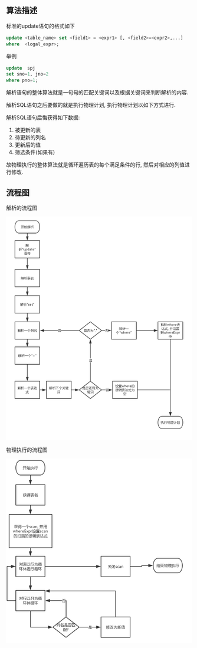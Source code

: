 ##   算法描述

标准的update语句的格式如下

```sql
update <table_name> set <field1> = <expr1> [, <field2>=<expr2>,...]
where  <logal_expr>;
```
举例

```sql
update  spj
set sno=1, jno=2
where pno=1;
```

解析语句的整体算法就是一句句的匹配关键词以及根据关键词来判断解析的内容.

解析SQL语句之后要做的就是执行物理计划, 执行物理计划以如下方式进行.

解析SQL语句后悔获得如下数据:

1.  被更新的表
2.  待更新的列名
3.  更新后的值
4.  筛选条件(如果有)

故物理执行的整体算法就是循环遍历表的每个满足条件的行, 然后对相应的列值进行修改.

##   流程图

解析的流程图

![](1.jpg)

物理执行的流程图

![](1.1.jpg)

